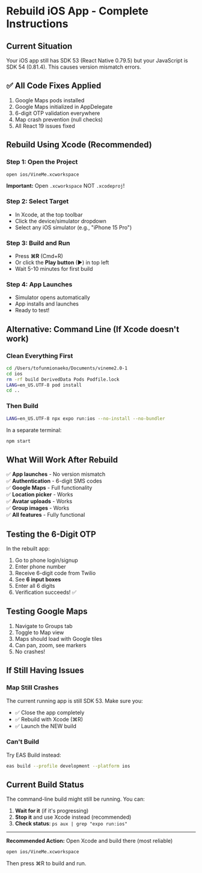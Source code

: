 # Rebuild iOS App - Complete Instructions

## Current Situation

Your iOS app still has SDK 53 (React Native 0.79.5) but your JavaScript is SDK 54 (0.81.4). This causes version mismatch errors.

## ✅ All Code Fixes Applied

1. Google Maps pods installed
2. Google Maps initialized in AppDelegate
3. 6-digit OTP validation everywhere
4. Map crash prevention (null checks)
5. All React 19 issues fixed

## Rebuild Using Xcode (Recommended)

### Step 1: Open the Project
```bash
open ios/VineMe.xcworkspace
```
**Important:** Open `.xcworkspace` NOT `.xcodeproj`!

### Step 2: Select Target
- In Xcode, at the top toolbar
- Click the device/simulator dropdown
- Select any iOS simulator (e.g., "iPhone 15 Pro")

### Step 3: Build and Run
- Press **⌘R** (Cmd+R)
- Or click the **Play button** (▶) in top left
- Wait 5-10 minutes for first build

### Step 4: App Launches
- Simulator opens automatically
- App installs and launches
- Ready to test!

## Alternative: Command Line (If Xcode doesn't work)

### Clean Everything First
```bash
cd /Users/tofunmionaeko/Documents/vineme2.0-1
cd ios
rm -rf build DerivedData Pods Podfile.lock
LANG=en_US.UTF-8 pod install
cd ..
```

### Then Build
```bash
LANG=en_US.UTF-8 npx expo run:ios --no-install --no-bundler
```

In a separate terminal:
```bash
npm start
```

## What Will Work After Rebuild

✅ **App launches** - No version mismatch  
✅ **Authentication** - 6-digit SMS codes  
✅ **Google Maps** - Full functionality  
✅ **Location picker** - Works  
✅ **Avatar uploads** - Works  
✅ **Group images** - Works  
✅ **All features** - Fully functional  

## Testing the 6-Digit OTP

In the rebuilt app:
1. Go to phone login/signup
2. Enter phone number
3. Receive 6-digit code from Twilio
4. See **6 input boxes**
5. Enter all 6 digits
6. Verification succeeds! ✅

## Testing Google Maps

1. Navigate to Groups tab
2. Toggle to Map view
3. Maps should load with Google tiles
4. Can pan, zoom, see markers
5. No crashes!

## If Still Having Issues

### Map Still Crashes
The current running app is still SDK 53. Make sure you:
- ✅ Close the app completely
- ✅ Rebuild with Xcode (⌘R)
- ✅ Launch the NEW build

### Can't Build
Try EAS Build instead:
```bash
eas build --profile development --platform ios
```

## Current Build Status

The command-line build might still be running. You can:
1. **Wait for it** (if it's progressing)
2. **Stop it** and use Xcode instead (recommended)
3. **Check status**: `ps aux | grep "expo run:ios"`

---

**Recommended Action:** Open Xcode and build there (most reliable)
```bash
open ios/VineMe.xcworkspace
```
Then press ⌘R to build and run.


